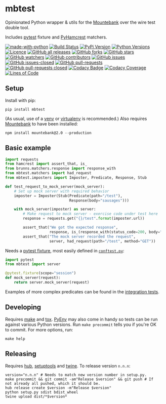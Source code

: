 # mbtest

Opinionated Python wrapper & utils for the [Mountebank](http://www.mbtest.org/) over the wire test double tool.

Includes [pytest](https://pytest.org) fixture and [PyHamcrest](https://pyhamcrest.readthedocs.io) matchers.

[![made-with-python](https://img.shields.io/badge/Made%20with-Python-1f425f.svg)](https://www.python.org/)
[![Build Status](https://travis-ci.org/brunns/mbtest.svg?branch=master&logo=travis)](https://travis-ci.org/brunns/mbtest)
[![PyPi Version](https://img.shields.io/pypi/v/mbtest.svg?logo=pypi)](https://pypi.org/project/mbtest/#history)
[![Python Versions](https://img.shields.io/pypi/pyversions/mbtest.svg?logo=python)](https://pypi.org/project/mbtest/)
[![Licence](https://img.shields.io/github/license/brunns/mbtest.svg)](https://github.com/brunns/mbtest/blob/master/LICENSE)
[![GitHub all releases](https://img.shields.io/github/downloads/brunns/mbtest/total.svg?logo=github)](https://github.com/brunns/mbtest/releases/)
[![GitHub forks](https://img.shields.io/github/forks/brunns/mbtest.svg?label=Fork&logo=github)](https://github.com/brunns/mbtest/network/members)
[![GitHub stars](https://img.shields.io/github/stars/brunns/mbtest.svg?label=Star&logo=github)](https://github.com/brunns/mbtest/stargazers/)
[![GitHub watchers](https://img.shields.io/github/watchers/brunns/mbtest.svg?label=Watch&logo=github)](https://github.com/brunns/mbtest/watchers/)
[![GitHub contributors](https://img.shields.io/github/contributors/brunns/mbtest.svg?logo=github)](https://github.com/brunns/mbtest/graphs/contributors/)
[![GitHub issues](https://img.shields.io/github/issues/brunns/mbtest.svg?logo=github)](https://github.com/brunns/mbtest/issues/)
[![GitHub issues-closed](https://img.shields.io/github/issues-closed/brunns/mbtest.svg?logo=github)](https://github.com/brunns/mbtest/issues?q=is%3Aissue+is%3Aclosed)
[![GitHub pull-requests](https://img.shields.io/github/issues-pr/brunns/mbtest.svg?logo=github)](https://github.com/brunns/mbtest/pulls)
[![GitHub pull-requests closed](https://img.shields.io/github/issues-pr-closed/brunns/mbtest.svg?logo=github)](https://github.com/brunns/mbtest/pulls?utf8=%E2%9C%93&q=is%3Apr+is%3Aclosed)
[![Codacy Badge](https://api.codacy.com/project/badge/Grade/3b7c694664974d17a34e594c43af0c1b)](https://www.codacy.com/app/brunns/mbtest)
[![Codacy Coverage](https://api.codacy.com/project/badge/coverage/3b7c694664974d17a34e594c43af0c1b)](https://www.codacy.com/app/brunns/mbtest)
[![Lines of Code](https://tokei.rs/b1/github/brunns/mbtest)](https://github.com/brunns/mbtest)

## Setup

Install with pip:

    pip install mbtest

(As usual, use of a [venv](https://docs.python.org/3/library/venv.html) or [virtualenv](https://virtualenv.pypa.io) is recommended.) Also requires [Mountebank](http://www.mbtest.org/) to have been installed:

    npm install mountebank@2.0 --production

## Basic example

```python
import requests
from hamcrest import assert_that, is_
from brunns.matchers.response import response_with
from mbtest.matchers import had_request
from mbtest.imposters import Imposter, Predicate, Response, Stub

def test_request_to_mock_server(mock_server):
    # Set up mock server with required behavior
    imposter = Imposter(Stub(Predicate(path="/test"), 
                             Response(body="sausages")))

    with mock_server(imposter) as server:
        # Make request to mock server - exercise code under test here
        response = requests.get("{}/test".format(imposter.url))

        assert_that("We got the expected response", 
                    response, is_(response_with(status_code=200, body="sausages")))
        assert_that("The mock server recorded the request", 
                    server, had_request(path="/test", method="GET"))
```

Needs a [pytest fixture](https://docs.pytest.org/en/latest/fixture.html), most easily defined in [`conftest.py`](https://docs.pytest.org/en/latest/fixture.html#conftest-py-sharing-fixture-functions):

```python
import pytest
from mbtest import server

@pytest.fixture(scope="session")
def mock_server(request):
    return server.mock_server(request)
```

Examples of more complex predicates can be found in the [integration tests](https://github.com/brunns/mbtest/tree/master/tests/integration/).

## Developing

Requires [make](https://www.gnu.org/software/make/manual/html_node/index.html) and [tox](https://tox.readthedocs.io). [PyEnv](https://github.com/pyenv/pyenv) may also come in handy so tests can be run against various Python versions.  Run `make precommit` tells you if you're OK to commit. For more options, run:

    make help

## Releasing

Requires [hub](https://hub.github.com/), [setuptools](https://setuptools.readthedocs.io) and [twine](https://twine.readthedocs.io). To release version `n.n.n`:

    version="n.n.n" # Needs to match new version number in setup.py.
    make precommit && git commit -am"Release $version" && git push # If not already all pushed, which it should be.
    hub release create $version -m"Release $version"
    python setup.py sdist bdist_wheel
    twine upload dist/*$version*
